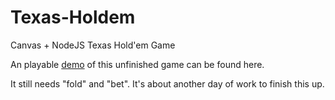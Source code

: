 Texas-Holdem
============

Canvas + NodeJS Texas Hold'em Game

An playable <a href="http://captopoker.heroku.com/">demo</a> of this unfinished game can be found here.

It still needs "fold" and "bet". It's about another day of work to finish this up.
